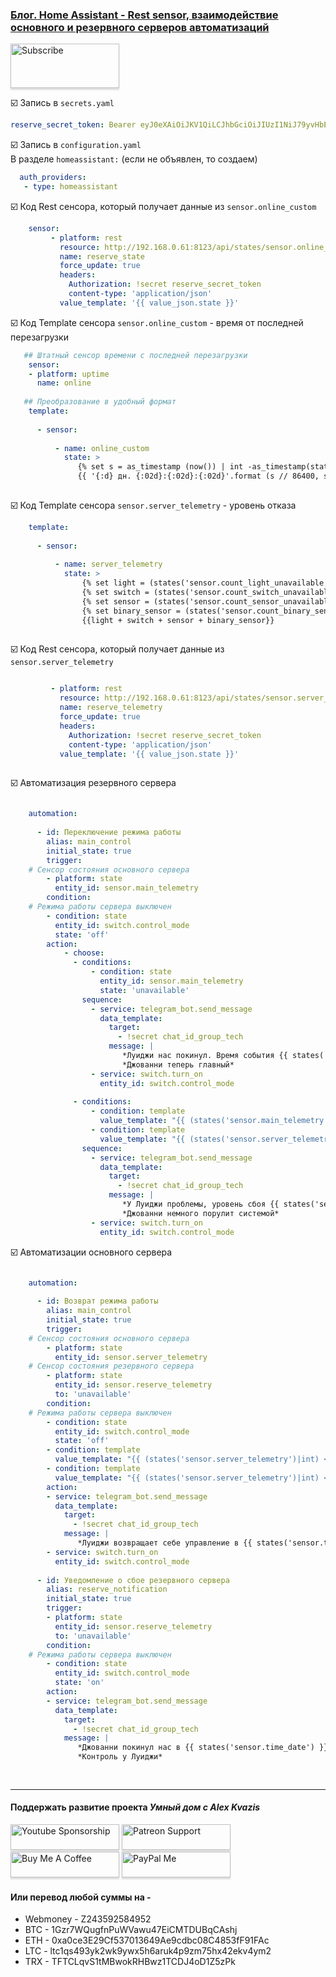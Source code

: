 ### [Блог. Home Assistant - Rest sensor, взаимодействие основного и резервного серверов автоматизаций](https://youtu.be/1KTHQkkGJeU)     

<a href="https://www.youtube.com/channel/UCcq9onYHbs6go3kDpfBoqhg?sub_confirmation=1" target="_blank"><img src="https://raw.githubusercontent.com/kvazis/training/master/lessons/img/subscribe.png" alt="Subscribe" style="height: 71px !important;width: 174px !important;box-shadow: 0px 3px 2px 0px rgba(190, 190, 190, 0.5) !important;-webkit-box-shadow: 0px 3px 2px 0px rgba(190, 190, 190, 0.5) !important;" ></a>


:ballot_box_with_check: Запись в `secrets.yaml`    
```yaml
reserve_secret_token: Bearer eyJ0eXAiOiJKV1QiLCJhbGciOiJIUzI1NiJ79yvHbEASI4ZTMTY1ODIzMzQ1NiwiZXhypcofi472ZjMwMzg0MjwIjoxOTczNTkzNDU2fQ.JK5IPXYkEvk0ZjRkODR9.eyJpc3MiOiTHV_TuKUCqGF1ClNGEzMGJmNWE4YTY2MCIsImlhdCI6MFM
```

:ballot_box_with_check: Запись в `configuration.yaml`    
В разделе `homeassistant:` (если не объявлен, то создаем)    
```yaml
  auth_providers:
   - type: homeassistant
```

:ballot_box_with_check: Код Rest сенсора, который получает данные из `sensor.online_custom`    
```yaml
    sensor:
         - platform: rest
           resource: http://192.168.0.61:8123/api/states/sensor.online_custom
           name: reserve_state
           force_update: true
           headers: 
             Authorization: !secret reserve_secret_token
             content-type: 'application/json'
           value_template: '{{ value_json.state }}'
```

:ballot_box_with_check: Код Template сенсора `sensor.online_custom` - время от последней перезагрузки    

```yaml
   ## Штатный сенсор времени с последней перезагрузки
    sensor:    
    - platform: uptime
      name: online    
    
   ## Преобразование в удобный формат
    template:
    
      - sensor:
      
          - name: online_custom
            state: >
               {% set s = as_timestamp (now()) | int -as_timestamp(states('sensor.online')) | int %}
               {{ '{:d} дн. {:02d}:{:02d}:{:02d}'.format (s // 86400, s % 86400 // 3600, s % 3600 // 60, s % 60) }}      
      
```


:ballot_box_with_check: Код Template сенсора `sensor.server_telemetry` - уровень отказа    

```yaml
    template:
    
      - sensor:
      
          - name: server_telemetry
            state: >
                {% set light = (states('sensor.count_light_unavailable') | int) *20 %} 
                {% set switch = (states('sensor.count_switch_unavailable') | int) *20 %}
                {% set sensor = (states('sensor.count_sensor_unavailable') | int) *5 %}
                {% set binary_sensor = (states('sensor.count_binary_sensor_unavailable') | int) *5 %}
                {{light + switch + sensor + binary_sensor}}      
      

```


:ballot_box_with_check: Код Rest сенсора, который получает данные из `sensor.server_telemetry`    


```yaml

         - platform: rest
           resource: http://192.168.0.61:8123/api/states/sensor.server_telemetry
           name: reserve_telemetry
           force_update: true
           headers: 
             Authorization: !secret reserve_secret_token
             content-type: 'application/json'
           value_template: '{{ value_json.state }}'
      
```

:ballot_box_with_check: Автоматизация резервного сервера    


```yaml

    automation:
    
      - id: Переключение режима работы
        alias: main_control
        initial_state: true
        trigger:
    # Сенсор состояния основного сервера
        - platform: state
          entity_id: sensor.main_telemetry
        condition:
    # Режима работы сервера выключен
        - condition: state
          entity_id: switch.control_mode
          state: 'off'
        action:
            - choose:
              - conditions:
                  - condition: state
                    entity_id: sensor.main_telemetry
                    state: 'unavailable'
                sequence:
                  - service: telegram_bot.send_message
                    data_template:
                      target:
                        - !secret chat_id_group_tech
                      message: |
                         *Луиджи нас покинул. Время события {{ states('sensor.time_date') }} *
                         *Джованни теперь главный*
                  - service: switch.turn_on
                    entity_id: switch.control_mode
    
              - conditions:
                  - condition: template
                    value_template: "{{ (states('sensor.main_telemetry')|int) >= 100 }}"
                  - condition: template
                    value_template: "{{ (states('sensor.server_telemetry')|int) < (states('sensor.main_telemetry')|int) }}"
                sequence:
                  - service: telegram_bot.send_message
                    data_template:
                      target:
                        - !secret chat_id_group_tech
                      message: |
                         *У Луиджи проблемы, уровень сбоя {{ states('sensor.main_telemetry') }} время события {{ states('sensor.time_date') }} *
                         *Джованни немного порулит системой*
                  - service: switch.turn_on
                    entity_id: switch.control_mode

```

:ballot_box_with_check: Автоматизации основного сервера    

```yaml

    automation:
    
      - id: Возврат режима работы
        alias: main_control
        initial_state: true
        trigger:
    # Сенсор состояния основного сервера
        - platform: state
          entity_id: sensor.server_telemetry
    # Сенсор состояния резервного сервера
        - platform: state
          entity_id: sensor.reserve_telemetry
          to: 'unavailable'  
        condition:
    # Режима работы сервера выключен
        - condition: state
          entity_id: switch.control_mode
          state: 'off'
        - condition: template
          value_template: "{{ (states('sensor.server_telemetry')|int) < 100 }}"
        - condition: template
          value_template: "{{ (states('sensor.server_telemetry')|int) <= (states('sensor.reserve_telemetry')|int) }}"
        action:
        - service: telegram_bot.send_message
          data_template:
            target:
              - !secret chat_id_group_tech
            message: |
               *Луиджи возвращает себе управление в {{ states('sensor.time_date') }} *
        - service: switch.turn_on
          entity_id: switch.control_mode
    
      - id: Уведомление о сбое резервного сервера
        alias: reserve_notification
        initial_state: true
        trigger:
        - platform: state
          entity_id: sensor.reserve_telemetry
          to: 'unavailable'      
        condition:
    # Режима работы сервера выключен
        - condition: state
          entity_id: switch.control_mode
          state: 'on'
        action:
        - service: telegram_bot.send_message
          data_template:
            target:
              - !secret chat_id_group_tech
            message: |
               *Джованни покинул нас в {{ states('sensor.time_date') }} *
               *Контроль у Луиджи*
               
      
```

____
#### Поддержать развитие проекта *Умный дом с Alex Kvazis*    
<a href="https://www.youtube.com/channel/UCcq9onYHbs6go3kDpfBoqhg/join" target="_blank"><img src="https://raw.githubusercontent.com/kvazis/training/master/lessons/img/youtube.png" alt="Youtube Sponsorship" style="height: 41px !important;width: 174px !important;box-shadow: 0px 3px 2px 0px rgba(190, 190, 190, 0.5) !important;-webkit-box-shadow: 0px 3px 2px 0px rgba(190, 190, 190, 0.5) !important;" ></a>
<a href="https://www.patreon.com/alex_kvazis" target="_blank"><img src="https://raw.githubusercontent.com/kvazis/training/master/lessons/img/patreon-button.png" alt="Patreon Support" style="height: 41px !important;width: 174px !important;box-shadow: 0px 3px 2px 0px rgba(190, 190, 190, 0.5) !important;-webkit-box-shadow: 0px 3px 2px 0px rgba(190, 190, 190, 0.5) !important;" ></a>
<a href="https://www.buymeacoffee.com/greatkvazis" target="_blank"><img src="https://raw.githubusercontent.com/kvazis/training/master/lessons/img/buymeacoffee.png" alt="Buy Me A Coffee" style="height: 41px !important;width: 174px !important;box-shadow: 0px 3px 2px 0px rgba(190, 190, 190, 0.5) !important;-webkit-box-shadow: 0px 3px 2px 0px rgba(190, 190, 190, 0.5) !important;" ></a>
<a href="https://www.paypal.com/paypalme/greatkvazis" target="_blank"><img src="https://raw.githubusercontent.com/kvazis/training/master/lessons/img/paypal.png" alt="PayPal Me" style="height: 41px !important;width: 174px !important;box-shadow: 0px 3px 2px 0px rgba(190, 190, 190, 0.5) !important;-webkit-box-shadow: 0px 3px 2px 0px rgba(190, 190, 190, 0.5) !important;" ></a>

#### Или перевод любой суммы на -     
* Webmoney - Z243592584952
* BTC - 1Gzr7WQugfnPuWVawu47EiCMTDUBqCAshj
* ETH - 0xa0ce3E29Cf537013649Ae9cdbc08C4853fF91FAc
* LTC - ltc1qs493yk2wk9ywx5h6aruk4p9zm75hx42ekv4ym2
* TRX - TFTCLqvS1tMBwokRHBwz1TCDJ4oD1Z5zPk



